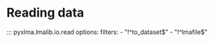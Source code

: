 # Reading data

::: pyxlma.lmalib.io.read
    options:
        filters: 
        - "!^to_dataset$"
        - "!^lmafile$"